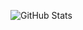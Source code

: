 ![GitHub Stats](https://github-readme-stats.vercel.app/api?username=freadc0de&show_icons=true&theme=midnight_purple&count_private=true)
